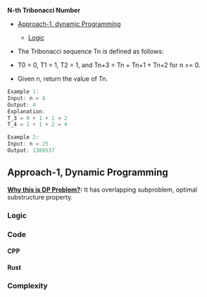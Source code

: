 **N-th Tribonacci Number**
- [Approach-1, dynamic Programming](#a1)
  - [Logic](#l)

- The Tribonacci sequence Tn is defined as follows: 
- T0 = 0, T1 = 1, T2 = 1, and Tn+3 = Tn + Tn+1 + Tn+2 for n >= 0.
- Given n, return the value of Tn.
```c
Example 1:
Input: n = 4
Output: 4
Explanation:
T_3 = 0 + 1 + 1 = 2
T_4 = 1 + 1 + 2 = 4

Example 2:
Input: n = 25
Output: 1389537
```

<a name=a1></a>
## Approach-1, Dynamic Programming
**[Why this is DP Problem?](/DS_Questions/Algorithms/Dynamic_Programming/README.md#i):** It has overlapping subproblem, optimal substructure property.
<a name=l></a>
### Logic

### Code
#### CPP
#### Rust

### Complexity
